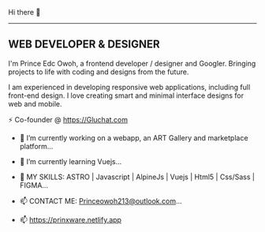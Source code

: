  Hi there 👋
 
----
WEB DEVELOPER & DESIGNER
----

I'm Prince Edc Owoh, a frontend developer / designer and Googler. Bringing projects to life with coding and designs from the future.

I am experienced in developing responsive web applications, including full front-end design.
I love creating smart and minimal interface designs for web and mobile.

⚡ Co-founder @ https://Gluchat.com

- 🔭 I’m currently working on a webapp, an ART Gallery and marketplace platform...

- 🌱 I’m currently learning Vuejs...

- 💬 MY SKILLS:  ASTRO | Javascript | AlpineJs | Vuejs | Html5 | Css/Sass | FIGMA...

- 📫 CONTACT ME: Princeowoh213@outlook.com...

- 📫 https://prinxware.netlify.app

<!--
**PRINXWARE/Prinxware** is a ✨ _special_ ✨ repository because its `README.md` (this file) appears on your GitHub profile.

Here are some ideas to get you started:

- 🔭 I’m currently working on ...
- 🌱 I’m currently learning ...
- 👯 I’m looking to collaborate on ...
- 🤔 I’m looking for help with ...
- 💬 Ask me about ...
- 📫 How to reach me: ...
- 😄 Pronouns: ...
- ⚡ Fun fact: ...
-->
